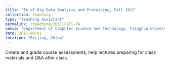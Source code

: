 ```yaml
---
title: "TA of Big Data Analysis and Processing, Fall 2017"
collection: teaching
type: "Teaching Assistant"
permalink: /teaching/2017-Fall-TA
venue: "Department of Computer Science and Technology, Tsinghua University"
date: 2017-09-01
location: "Beijing, China"
---
```


Create and grade course assessments, help lectures preparing for class materials and Q&A after class.